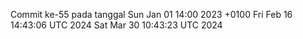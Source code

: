 Commit ke-55 pada tanggal Sun Jan 01 14:00 2023 +0100
Fri Feb 16 14:43:06 UTC 2024
Sat Mar 30 10:43:23 UTC 2024
